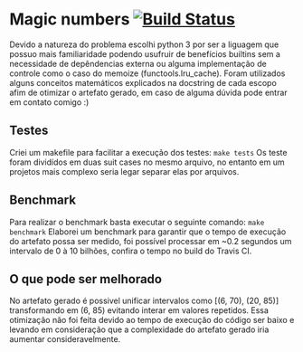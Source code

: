# Magic numbers [![Build Status](https://travis-ci.com/diegosperes/b2challenge.svg?branch=master)](https://travis-ci.com/diegosperes/b2challenge)

Devido a natureza do problema escolhi python 3 por ser a liguagem que possuo mais familiaridade podendo usufruir de benefícios builtins sem a necessidade de depêndencias externa ou alguma implementação de controle como o caso do memoize (functools.lru_cache). Foram utilizados alguns conceitos matemáticos explicados na docstring de cada escopo afim de otimizar o artefato gerado, em caso de alguma dúvida pode entrar em contato comigo :)

## Testes

Criei um makefile para facilitar a execução dos testes: ```make tests```
Os teste foram dividídos em duas suit cases no mesmo arquivo, no entanto em um projetos mais complexo seria legar separar elas por arquivos.

## Benchmark

Para realizar o benchmark basta executar o seguinte comando: ```make benchmark```
Elaborei um benchmark para garantir que o tempo de execução do artefato possa ser medido, foi possível processar em ~0.2 segundos um intervalo de 0 à 10 bilhões, confira o tempo no build do Travis CI.

## O que pode ser melhorado

No artefato gerado é possivel unificar intervalos como [(6, 70), (20, 85)] transformando em (6, 85) evitando interar em valores repetidos. Essa otimização não foi feita devido ao tempo de execução do código ser baixo e levando em consideração que a complexidade do artefato gerado iria aumentar consideravelmente.